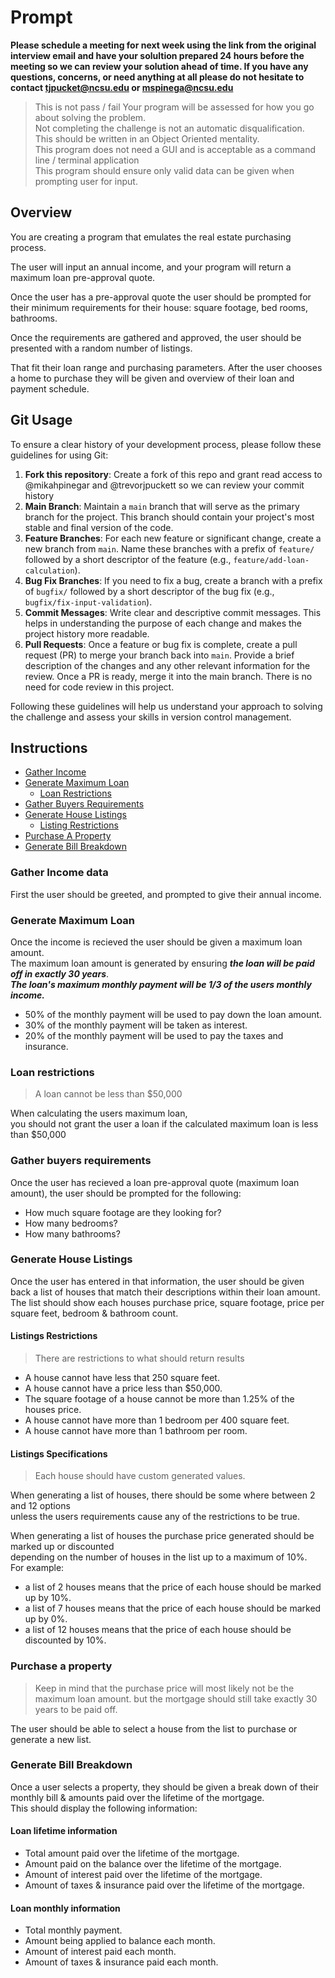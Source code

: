 # Prompt  
**Please schedule a meeting for next week using the link from the original interview email and have your solultion prepared 24 hours before the meeting so we can review your solution ahead of time. If you have any questions, concerns, or need anything at all please do not hesitate to contact tjpucket@ncsu.edu or mspinega@ncsu.edu** 

> This is not pass / fail Your program will be assessed for how you go about solving the problem.  
> Not completing the challenge is not an automatic disqualification.  
> This should be written in an Object Oriented mentality.  
> This program does not need a GUI and is acceptable as a command line / terminal application  
> This program should ensure only valid data can be given when prompting user for input.

## Overview

You are creating a program that emulates the real estate purchasing process.    
  
The user will input an annual income, and your program will return a maximum loan pre-approval quote.    
  
Once the user has a pre-approval quote the user should be prompted for their minimum requirements for their house: square footage, bed rooms, bathrooms.    
  
Once the requirements are gathered and approved, the user should be presented with a random number of listings.    
  
That fit their loan range and purchasing parameters. After the user chooses a home to purchase they will be given and overview of their loan and payment schedule.    
  

## Git Usage

To ensure a clear history of your development process, please follow these guidelines for using Git:
1. **Fork this repository**: Create a fork of this repo and grant read access to @mikahpinegar and @trevorjpuckett so we can review your commit history
2. **Main Branch**: Maintain a `main` branch that will serve as the primary branch for the project. This branch should contain your project's most stable and final version of the code.
3. **Feature Branches**: For each new feature or significant change, create a new branch from `main`. Name these branches with a prefix of `feature/` followed by a short descriptor of the feature (e.g., `feature/add-loan-calculation`).
4. **Bug Fix Branches**: If you need to fix a bug, create a branch with a prefix of `bugfix/` followed by a short descriptor of the bug fix (e.g., `bugfix/fix-input-validation`).
5. **Commit Messages**: Write clear and descriptive commit messages. This helps in understanding the purpose of each change and makes the project history more readable.
6. **Pull Requests**: Once a feature or bug fix is complete, create a pull request (PR) to merge your branch back into `main`. Provide a brief description of the changes and any other relevant information for the review. Once a PR is ready, merge it into the main branch. There is no need for code review in this project.

Following these guidelines will help us understand your approach to solving the challenge and assess your skills in version control management.

## Instructions

* [Gather Income](#gather-income-data)
* [Generate Maximum Loan](#generate-maximum-loan)
    * [Loan Restrictions](#loan-restrictions)
* [Gather Buyers Requirements](#gather-buyers-requirements)
* [Generate House Listings](#generate-house-listings)
  * [Listing Restrictions](#listings-restrictions)
* [Purchase A Property](#purchase-a-property)
* [Generate Bill Breakdown](#generate-bill-breakdown)

### Gather Income data
First the user should be greeted, and prompted to give their annual income. 

### Generate Maximum Loan

Once the income is recieved the user should be given a maximum loan amount.  
The maximum loan amount is generated by ensuring ***the loan will be paid off in exactly 30 years***.  
***The loan's maximum monthly payment will be 1/3 of the users monthly income.***
* 50% of the monthly payment will be used to pay down the loan amount.
* 30% of the monthly payment will be taken as interest.
* 20% of the monthly payment will be used to pay the taxes and insurance.

### Loan restrictions
> A loan cannot be less than $50,000  

When calculating the users maximum loan,  
you should not grant the user a loan if the calculated maximum loan is less than $50,000

### Gather buyers requirements
Once the user has recieved a loan pre-approval quote (maximum loan amount), the user should be prompted for the following:  
* How much square footage are they looking for?
* How many bedrooms?
* How many bathrooms?

### Generate House Listings
Once the user has entered in that information, the user should be given back a list of houses that match their descriptions within their loan amount.
The list should show each houses purchase price, square footage, price per square feet, bedroom & bathroom count.

#### Listings Restrictions
> There are restrictions to what should return results  

* A house cannot have less that 250 square feet.
* A house cannot have a price less than $50,000.
* The square footage of a house cannot be more than 1.25% of the houses price.
* A house cannot have more than 1 bedroom per 400 square feet.
* A house cannot have more than 1 bathroom per room.

#### Listings Specifications

> Each house should have custom generated values.  

When generating a list of houses, there should be some where between 2 and 12 options  
unless the users requirements cause any of the restrictions to be true.  

When generating a list of houses the purchase price generated should be marked up or discounted  
depending on the number of houses in the list up to a maximum of 10%.  
For example:  
* a list of 2 houses means that the price of each house should be marked up by 10%.
* a list of 7 houses means that the price of each house should be marked up by 0%.
* a list of 12 houses means that the price of each house should be discounted by 10%.


### Purchase a property
> Keep in mind that the purchase price will most likely not be the maximum loan amount.
> but the mortgage should still take exactly 30 years to be paid off.

The user should be able to select a house from the list to purchase or generate a new list. 

### Generate Bill Breakdown
Once a user selects a property, they should be given a break down of their monthly bill & amounts paid over the lifetime of the mortgage.  
This should display the following information:  

#### Loan lifetime information 
* Total amount paid over the lifetime of the mortgage.
* Amount paid on the balance over the lifetime of the mortgage.
* Amount of interest paid over the lifetime of the mortgage.
* Amount of taxes & insurance paid over the lifetime of the mortgage.

#### Loan monthly information
* Total monthly payment.
* Amount being applied to balance each month.
* Amount of interest paid each month.
* Amount of taxes & insurance paid each month.
